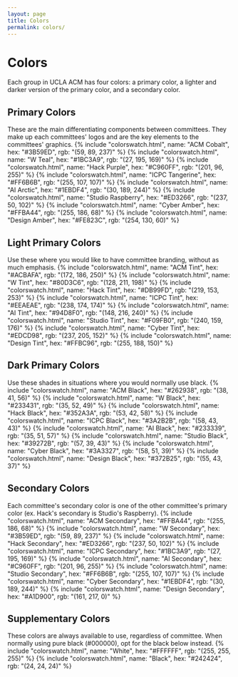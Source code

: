 ```yaml
---
layout: page
title: Colors
permalink: colors/
---
```


# Colors #
Each group in UCLA ACM has four colors: a primary color, a lighter and darker version of the primary color, and a secondary color. 

## Primary Colors ##
These are the main differentiating components between committees. They make up each committees' logos and are the key elements to the committees' graphics.
{% include "colorswatch.html", name: "ACM Cobalt", hex: "#3B59ED", rgb: "(59, 89, 237)" %}
{% include "colorswatch.html", name: "W Teal", hex: "#1BC3A9", rgb: "(27, 195, 169)" %}
{% include "colorswatch.html", name: "Hack Purple", hex: "#C960FF", rgb: "(201, 96, 255)" %}
{% include "colorswatch.html", name: "ICPC Tangerine", hex: "#FF6B6B", rgb: "(255, 107, 107)" %}
{% include "colorswatch.html", name: "AI Arctic", hex: "#1EBDF4", rgb: "(30, 189, 244)" %}
{% include "colorswatch.html", name: "Studio Raspberry", hex: "#ED3266", rgb: "(237, 50, 102)" %}
{% include "colorswatch.html", name: "Cyber Amber", hex: "#FFBA44", rgb: "(255, 186, 68)" %}
{% include "colorswatch.html", name: "Design Amber", hex: "#FE823C", rgb: "(254, 130, 60)" %}

## Light Primary Colors ##
Use these where you would like to have committee branding, without as much emphasis.
{% include "colorswatch.html", name: "ACM Tint", hex: "#ACBAFA", rgb: "(172, 186, 250)" %}
{% include "colorswatch.html", name: "W Tint", hex: "#80D3C6", rgb: "(128, 211, 198)" %}
{% include "colorswatch.html", name: "Hack Tint", hex: "#DB99FD", rgb: "(219, 153, 253)" %}
{% include "colorswatch.html", name: "ICPC Tint", hex: "#EEAEAE", rgb: "(238, 174, 174)" %}
{% include "colorswatch.html", name: "AI Tint", hex: "#94D8F0", rgb: "(148, 216, 240)" %}
{% include "colorswatch.html", name: "Studio Tint", hex: "#F09FB0", rgb: "(240, 159, 176)" %}
{% include "colorswatch.html", name: "Cyber Tint", hex: "#EDCD98", rgb: "(237, 205, 152)" %}
{% include "colorswatch.html", name: "Design Tint", hex: "#FFBC96", rgb: "(255, 188, 150)" %}

## Dark Primary Colors ##
Use these shades in situations where you would normally use black.
{% include "colorswatch.html", name: "ACM Black", hex: "#262938", rgb: "(38, 41, 56)" %}
{% include "colorswatch.html", name: "W Black", hex: "#233431", rgb: "(35, 52, 49)" %}
{% include "colorswatch.html", name: "Hack Black", hex: "#352A3A", rgb: "(53, 42, 58)" %}
{% include "colorswatch.html", name: "ICPC Black", hex: "#3A2B2B", rgb: "(58, 43, 43)" %}
{% include "colorswatch.html", name: "AI Black", hex: "#233339", rgb: "(35, 51, 57)" %}
{% include "colorswatch.html", name: "Studio Black", hex: "#39272B", rgb: "(57, 39, 43)" %}
{% include "colorswatch.html", name: "Cyber Black", hex: "#3A3327", rgb: "(58, 51, 39)" %}
{% include "colorswatch.html", name: "Design Black", hex: "#372B25", rgb: "(55, 43, 37)" %}

## Secondary Colors ##
Each committee's secondary color is one of the other committee's primary color (ex. Hack's secondary is Studio's Raspberry). 
{% include "colorswatch.html", name: "ACM Secondary", hex: "#FFBA44", rgb: "(255, 186, 68)" %}
{% include "colorswatch.html", name: "W Secondary", hex: "#3B59ED", rgb: "(59, 89, 237)" %}
{% include "colorswatch.html", name: "Hack Secondary", hex: "#ED3266", rgb: "(237, 50, 102)" %}
{% include "colorswatch.html", name: "ICPC Secondary", hex: "#1BC3A9", rgb: "(27, 195, 169)" %}
{% include "colorswatch.html", name: "AI Secondary", hex: "#C960FF", rgb: "(201, 96, 255)" %}
{% include "colorswatch.html", name: "Studio Secondary", hex: "#FF6B6B", rgb: "(255, 107, 107)" %}
{% include "colorswatch.html", name: "Cyber Secondary", hex: "#1EBDF4", rgb: "(30, 189, 244)" %}
{% include "colorswatch.html", name: "Design Secondary", hex: "#A1D900", rgb: "(161, 217, 0)" %}

## Supplementary Colors ##
These colors are always available to use, regardless of committee. When normally using pure black (#000000), opt for the black below instead.
{% include "colorswatch.html", name: "White", hex: "#FFFFFF", rgb: "(255, 255, 255)" %}
{% include "colorswatch.html", name: "Black", hex: "#242424", rgb: "(24, 24, 24)" %}
